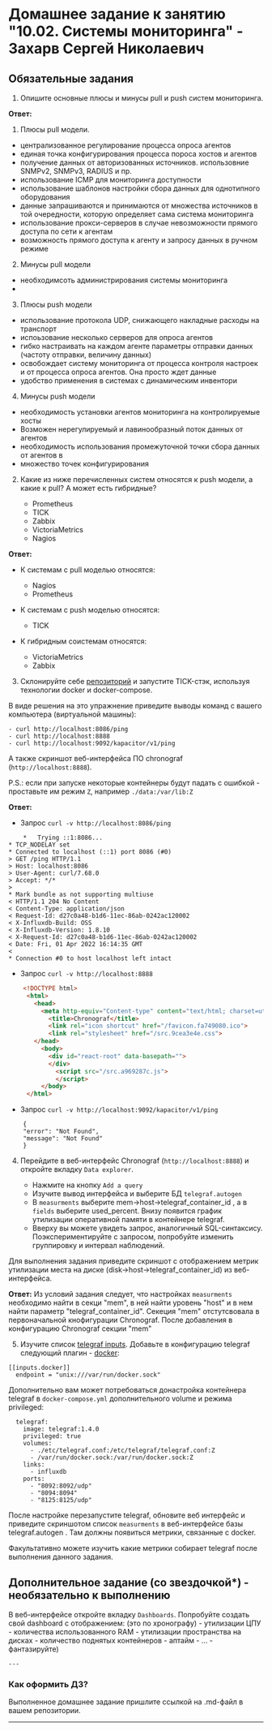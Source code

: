 # Домашнее задание к занятию "10.02. Системы мониторинга" - Захарв Сергей Николаевич

## Обязательные задания

1. Опишите основные плюсы и минусы pull и push систем мониторинга.

**Ответ:** 
1. Плюсы pull модели. 
  * централизованное регулирование процесса опроса агентов
  * единая точка конфигурирования процесса пороса хостов и агентов
  * получение данных от авторизованных источников. использовние SNMPv2, SNMPv3, RADIUS и пр.
  * использование ICMP для мониторинга доступности
  * использование шаблонов настройки сбора данных для однотипного оборудования
  * данные запрашиваются и принимаются от множества источников в той очередности, которую определяет сама система мониторинга 
  * использование прокси-серверов в случае невозможности прямого доступа по сети к агентам
  * возможность прямого доступа к агенту и запросу данных в ручном режиме
2. Минусы pull модели
  * необходимсоть администрирования системы мониторинга
  * 
3. Плюсы push модели
  * использование протокола UDP, снижающего накладные расходы на транспорт
  * испоьзование несколько серверов для опроса агентов
  * гибко настраивать на каждом агенте параметры отправки данных (частоту отправки, величину данных)
  * освобождает систему мониторинга от процесса контроля настроек и от процесса опроса агентов. Она просто ждет данные
  * удобство применения в системах с динамическим инвентори
4. Минусы push модели
  * необходимость установки агентов мониторинга на контролируемые хосты
  * Возможен нерегулируемый и лавинообразный поток данных от агентов
  * необходимость использования промежуточной точки сбора данных от агентов в 
  * множество точек конфигурирования

2. Какие из ниже перечисленных систем относятся к push модели, а какие к pull? А может есть гибридные?

    - Prometheus 
    - TICK
    - Zabbix
    - VictoriaMetrics
    - Nagios

**Ответ:**
* К системам с pull моделью относятся:
  * Nagios
  * Prometheus

* К системам с push моделью относятся:
  * TICK

* К гибридным соистемам относятся:
  * VictoriaMetrics
  * Zabbix

3. Склонируйте себе [репозиторий](https://github.com/influxdata/sandbox/tree/master) и запустите TICK-стэк, 
используя технологии docker и docker-compose.

В виде решения на это упражнение приведите выводы команд с вашего компьютера (виртуальной машины):

    - curl http://localhost:8086/ping
    - curl http://localhost:8888
    - curl http://localhost:9092/kapacitor/v1/ping

А также скриншот веб-интерфейса ПО chronograf (`http://localhost:8888`). 

P.S.: если при запуске некоторые контейнеры будут падать с ошибкой - проставьте им режим `Z`, например
`./data:/var/lib:Z`

**Ответ:**
* Запрос `curl -v http://localhost:8086/ping`
```
    *   Trying ::1:8086...
* TCP_NODELAY set
* Connected to localhost (::1) port 8086 (#0)
> GET /ping HTTP/1.1
> Host: localhost:8086
> User-Agent: curl/7.68.0
> Accept: */*
> 
* Mark bundle as not supporting multiuse
< HTTP/1.1 204 No Content
< Content-Type: application/json
< Request-Id: d27c0a48-b1d6-11ec-86ab-0242ac120002
< X-Influxdb-Build: OSS
< X-Influxdb-Version: 1.8.10
< X-Request-Id: d27c0a48-b1d6-11ec-86ab-0242ac120002
< Date: Fri, 01 Apr 2022 16:14:35 GMT
< 
* Connection #0 to host localhost left intact
```
*  Запрос `curl -v http://localhost:8888`
```html
    <!DOCTYPE html>
     <html>
       <head>
         <meta http-equiv="Content-type" content="text/html; charset=utf-8">
           <title>Chronograf</title>
           <link rel="icon shortcut" href="/favicon.fa749080.ico">
           <link rel="stylesheet" href="/src.9cea3e4e.css">
       </head>
         <body> 
           <div id="react-root" data-basepath="">
           </div> 
             <script src="/src.a969287c.js">
             </script> 
         </body>
     </html>
```
* Запрос `curl -v http://localhost:9092/kapacitor/v1/ping`
```
    {
    "error": "Not Found",
    "message": "Not Found"
    }
```

4. Перейдите в веб-интерфейс Chronograf (`http://localhost:8888`) и откройте вкладку `Data explorer`.

    - Нажмите на кнопку `Add a query`
    - Изучите вывод интерфейса и выберите БД `telegraf.autogen`
    - В `measurments` выберите mem->host->telegraf_container_id , а в `fields` выберите used_percent. 
    Внизу появится график утилизации оперативной памяти в контейнере telegraf.
    - Вверху вы можете увидеть запрос, аналогичный SQL-синтаксису. 
    Поэкспериментируйте с запросом, попробуйте изменить группировку и интервал наблюдений.

Для выполнения задания приведите скриншот с отображением метрик утилизации места на диске 
(disk->host->telegraf_container_id) из веб-интерфейса.

**Ответ:**
Из условий задания следует, что  настройках `measurments` необходимо найти в секци "mem", в ней найти уровень "host" и в нем найти параметр "telegraf_container_id".
Секеция "mem" отстутсвовала в первоначальной кнофигурации Chronograf. 
После добавления в конфигурацию Chronograf секции "mem" 

5. Изучите список [telegraf inputs](https://github.com/influxdata/telegraf/tree/master/plugins/inputs). 
Добавьте в конфигурацию telegraf следующий плагин - [docker](https://github.com/influxdata/telegraf/tree/master/plugins/inputs/docker):
```
[[inputs.docker]]
  endpoint = "unix:///var/run/docker.sock"
```

Дополнительно вам может потребоваться донастройка контейнера telegraf в `docker-compose.yml` дополнительного volume и 
режима privileged:
```
  telegraf:
    image: telegraf:1.4.0
    privileged: true
    volumes:
      - ./etc/telegraf.conf:/etc/telegraf/telegraf.conf:Z
      - /var/run/docker.sock:/var/run/docker.sock:Z
    links:
      - influxdb
    ports:
      - "8092:8092/udp"
      - "8094:8094"
      - "8125:8125/udp"
```

После настройке перезапустите telegraf, обновите веб интерфейс и приведите скриншотом список `measurments` в 
веб-интерфейсе базы telegraf.autogen . Там должны появиться метрики, связанные с docker.

Факультативно можете изучить какие метрики собирает telegraf после выполнения данного задания.

## Дополнительное задание (со звездочкой*) - необязательно к выполнению

В веб-интерфейсе откройте вкладку `Dashboards`. Попробуйте создать свой dashboard с отображением:
(это по хронографу)
    - утилизации ЦПУ
    - количества использованного RAM
    - утилизации пространства на дисках
    - количество поднятых контейнеров
    - аптайм
    - ...
    - фантазируйте)
    
    ---

### Как оформить ДЗ?

Выполненное домашнее задание пришлите ссылкой на .md-файл в вашем репозитории.

---

